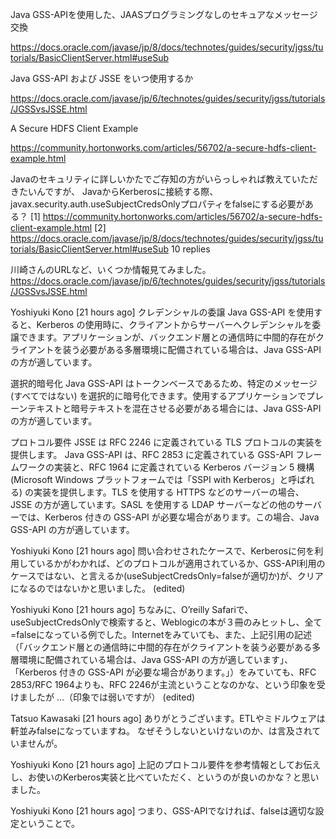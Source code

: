Java GSS-APIを使用した、JAASプログラミングなしのセキュアなメッセージ交換

https://docs.oracle.com/javase/jp/8/docs/technotes/guides/security/jgss/tutorials/BasicClientServer.html#useSub

Java GSS-API および JSSE をいつ使用するか

https://docs.oracle.com/javase/jp/6/technotes/guides/security/jgss/tutorials/JGSSvsJSSE.html


A Secure HDFS Client Example

https://community.hortonworks.com/articles/56702/a-secure-hdfs-client-example.html

Javaのセキュリティに詳しいかたでご存知の方がいらっしゃれば教えていただきたいんですが、
JavaからKerberosに接続する際、javax.security.auth.useSubjectCredsOnlyプロパティをfalseにする必要がある？
[1] https://community.hortonworks.com/articles/56702/a-secure-hdfs-client-example.html
[2] https://docs.oracle.com/javase/jp/8/docs/technotes/guides/security/jgss/tutorials/BasicClientServer.html#useSub
10 replies

川崎さんのURLなど、いくつか情報見てみました。
https://docs.oracle.com/javase/jp/6/technotes/guides/security/jgss/tutorials/JGSSvsJSSE.html

Yoshiyuki Kono   [21 hours ago]
クレデンシャルの委譲
Java GSS-API を使用すると、Kerberos の使用時に、クライアントからサーバーへクレデンシャルを委譲できます。アプリケーションが、バックエンド層との通信時に中間的存在がクライアントを装う必要がある多層環境に配備されている場合は、Java GSS-API の方が適しています。

選択的暗号化
Java GSS-API はトークンベースであるため、特定のメッセージ (すべてではない) を選択的に暗号化できます。使用するアプリケーションでプレーンテキストと暗号テキストを混在させる必要がある場合には、Java GSS-API の方が適しています。

プロトコル要件
JSSE は RFC 2246 に定義されている TLS プロトコルの実装を提供します。 Java GSS-API は、RFC 2853 に定義されている GSS-API フレームワークの実装と、RFC 1964 に定義されている Kerberos バージョン 5 機構 (Microsoft Windows プラットフォームでは「SSPI with Kerberos」と呼ばれる) の実装を提供します。TLS を使用する HTTPS などのサーバーの場合、JSSE の方が適しています。SASL を使用する LDAP サーバーなどの他のサーバーでは、Kerberos 付きの GSS-API が必要な場合があります。この場合、Java GSS-API の方が適しています。

Yoshiyuki Kono   [21 hours ago]
問い合わせされたケースで、Kerberosに何を利用しているかがわかれば、どのプロトコルが適用されているか、GSS-API利用のケースではない、と言えるか(useSubjectCredsOnly=falseが適切か)が、クリアになるのではないかと思いました。 (edited)

Yoshiyuki Kono   [21 hours ago]
ちなみに、O’reilly Safariで、useSubjectCredsOnlyで検索すると、Weblogicの本が３冊のみヒットし、全て=falseになっている例でした。Internetをみていても、また、上記引用の記述（「バックエンド層との通信時に中間的存在がクライアントを装う必要がある多層環境に配備されている場合は、Java GSS-API の方が適しています」、「Kerberos 付きの GSS-API が必要な場合があります。」）をみていても、RFC 2853/RFC 1964よりも、RFC 2246が主流ということなのかな、という印象を受けましたが …（印象では弱いですが） (edited)

Tatsuo Kawasaki   [21 hours ago]
ありがとうございます。ETLやミドルウェアは軒並みfalseになっていますね。
なぜそうしないといけないのか、は言及されていませんが。

Yoshiyuki Kono   [21 hours ago]
上記のプロトコル要件を参考情報としてお伝えし、お使いのKerberos実装と比べていただく、というのが良いのかな？と思いました。

Yoshiyuki Kono   [21 hours ago]
つまり、GSS-APIでなければ、falseは適切な設定ということで。
